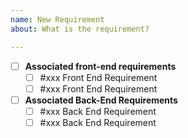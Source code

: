 ```yaml
---
name: New Requirement
about: What is the requirement?

---
```


- [ ] **Associated front-end requirements**
   - [ ] \#xxx Front End Requirement
   - [ ] \#xxx Front End Requirement

- [ ] **Associated Back-End Requirements**
   - [ ] \#xxx Back End Requirement
   - [ ] \#xxx Back End Requirement
